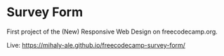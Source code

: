 # Survey Form

First project of the (New) Responsive Web Design on freecodecamp.org.

Live: https://mihaly-ale.github.io/freecodecamp-survey-form/

